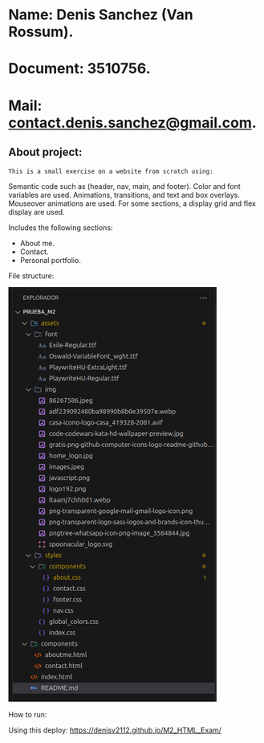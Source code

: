 # Name: Denis Sanchez  (Van Rossum).
# Document: 3510756.
# Mail: contact.denis.sanchez@gmail.com.

## About project:
    This is a small exercise on a website from scratch using:

Semantic code such as (header, nav, main, and footer).
Color and font variables are used.
Animations, transitions, and text and box overlays.
Mouseover animations are used.
For some sections, a display grid and flex display are used.

Includes the following sections:
* About me.
* Contact.
* Personal portfolio.

File structure:

![alt text](image.png)

How to run:

Using this deploy: https://denisv2112.github.io/M2_HTML_Exam/

